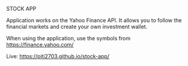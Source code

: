 STOCK APP

Application works on the Yahoo Finance API. It allows you to follow the financial markets and create your own investment wallet.

When using the application, use the symbols from https://finance.yahoo.com/

Live: https://piti2703.github.io/stock-app/
